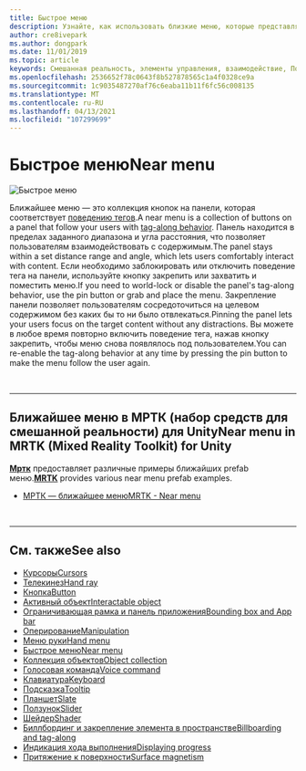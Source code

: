 ```yaml
---
title: Быстрое меню
description: Узнайте, как использовать близкие меню, которые представляют собой коллекцию кнопок на панели, которая соответствует поведению тегов в среде смешанной реальности.
author: cre8ivepark
ms.author: dongpark
ms.date: 11/01/2019
ms.topic: article
keywords: Смешанная реальность, элементы управления, взаимодействие, Пользовательский интерфейс, UX, меню, гарнитура смешанной реальности, гарнитура Windows Mixed Reality, гарнитура виртуальной реальности, HoloLens, МРТК, набор средств смешанной реальности
ms.openlocfilehash: 2536652f78c0643f8b527878565c1a4f0328ce9a
ms.sourcegitcommit: 1c9035487270af76c6eaba11b11f6fc56c008135
ms.translationtype: MT
ms.contentlocale: ru-RU
ms.lasthandoff: 04/13/2021
ms.locfileid: "107299699"
---
```

# <a name="near-menu"></a><span data-ttu-id="a142f-104">Быстрое меню</span><span class="sxs-lookup"><span data-stu-id="a142f-104">Near menu</span></span>

![Быстрое меню](images/UX_Hero_NearMenu.jpg)

<span data-ttu-id="a142f-106">Ближайшее меню — это коллекция кнопок на панели, которая соответствует [поведению тегов](billboarding-and-tag-along.md#what-is-a-tag-along).</span><span class="sxs-lookup"><span data-stu-id="a142f-106">A near menu is a collection of buttons on a panel that follow your users with [tag-along behavior](billboarding-and-tag-along.md#what-is-a-tag-along).</span></span> <span data-ttu-id="a142f-107">Панель находится в пределах заданного диапазона и угла расстояния, что позволяет пользователям взаимодействовать с содержимым.</span><span class="sxs-lookup"><span data-stu-id="a142f-107">The panel stays within a set distance range and angle, which lets users comfortably interact with content.</span></span> <span data-ttu-id="a142f-108">Если необходимо заблокировать или отключить поведение тега на панели, используйте кнопку закрепить или захватить и поместить меню.</span><span class="sxs-lookup"><span data-stu-id="a142f-108">If you need to world-lock or disable the panel's tag-along behavior, use the pin button or grab and place the menu.</span></span> <span data-ttu-id="a142f-109">Закрепление панели позволяет пользователям сосредоточиться на целевом содержимом без каких бы то ни было отвлекаться.</span><span class="sxs-lookup"><span data-stu-id="a142f-109">Pinning the panel lets your users focus on the target content without any distractions.</span></span> <span data-ttu-id="a142f-110">Вы можете в любое время повторно включить поведение тега, нажав кнопку закрепить, чтобы меню снова появлялось под пользователем.</span><span class="sxs-lookup"><span data-stu-id="a142f-110">You can re-enable the tag-along behavior at any time by pressing the pin button to make the menu follow the user again.</span></span>

<br>

---

## <a name="near-menu-in-mrtk-mixed-reality-toolkit-for-unity"></a><span data-ttu-id="a142f-111">Ближайшее меню в МРТК (набор средств для смешанной реальности) для Unity</span><span class="sxs-lookup"><span data-stu-id="a142f-111">Near menu in MRTK (Mixed Reality Toolkit) for Unity</span></span>
<span data-ttu-id="a142f-112">**[Мртк](https://github.com/Microsoft/MixedRealityToolkit-Unity)** предоставляет различные примеры ближайших prefab меню.</span><span class="sxs-lookup"><span data-stu-id="a142f-112">**[MRTK](https://github.com/Microsoft/MixedRealityToolkit-Unity)** provides various near menu prefab examples.</span></span>

* [<span data-ttu-id="a142f-113">МРТК — ближайшее меню</span><span class="sxs-lookup"><span data-stu-id="a142f-113">MRTK - Near menu</span></span>](https://docs.microsoft.com/windows/mixed-reality/mrtk-unity/features/ux-building-blocks/near-menu)

<br>

---

## <a name="see-also"></a><span data-ttu-id="a142f-114">См. также</span><span class="sxs-lookup"><span data-stu-id="a142f-114">See also</span></span>

* [<span data-ttu-id="a142f-115">Курсоры</span><span class="sxs-lookup"><span data-stu-id="a142f-115">Cursors</span></span>](cursors.md)
* [<span data-ttu-id="a142f-116">Телекинез</span><span class="sxs-lookup"><span data-stu-id="a142f-116">Hand ray</span></span>](point-and-commit.md)
* [<span data-ttu-id="a142f-117">Кнопка</span><span class="sxs-lookup"><span data-stu-id="a142f-117">Button</span></span>](button.md)
* [<span data-ttu-id="a142f-118">Активный объект</span><span class="sxs-lookup"><span data-stu-id="a142f-118">Interactable object</span></span>](interactable-object.md)
* [<span data-ttu-id="a142f-119">Ограничивающая рамка и панель приложения</span><span class="sxs-lookup"><span data-stu-id="a142f-119">Bounding box and App bar</span></span>](app-bar-and-bounding-box.md)
* [<span data-ttu-id="a142f-120">Оперирование</span><span class="sxs-lookup"><span data-stu-id="a142f-120">Manipulation</span></span>](direct-manipulation.md)
* [<span data-ttu-id="a142f-121">Меню руки</span><span class="sxs-lookup"><span data-stu-id="a142f-121">Hand menu</span></span>](hand-menu.md)
* [<span data-ttu-id="a142f-122">Быстрое меню</span><span class="sxs-lookup"><span data-stu-id="a142f-122">Near menu</span></span>](near-menu.md)
* [<span data-ttu-id="a142f-123">Коллекция объектов</span><span class="sxs-lookup"><span data-stu-id="a142f-123">Object collection</span></span>](object-collection.md)
* [<span data-ttu-id="a142f-124">Голосовая команда</span><span class="sxs-lookup"><span data-stu-id="a142f-124">Voice command</span></span>](voice-input.md)
* [<span data-ttu-id="a142f-125">Клавиатура</span><span class="sxs-lookup"><span data-stu-id="a142f-125">Keyboard</span></span>](keyboard.md)
* [<span data-ttu-id="a142f-126">Подсказка</span><span class="sxs-lookup"><span data-stu-id="a142f-126">Tooltip</span></span>](tooltip.md)
* [<span data-ttu-id="a142f-127">Планшет</span><span class="sxs-lookup"><span data-stu-id="a142f-127">Slate</span></span>](slate.md)
* [<span data-ttu-id="a142f-128">Ползунок</span><span class="sxs-lookup"><span data-stu-id="a142f-128">Slider</span></span>](slider.md)
* [<span data-ttu-id="a142f-129">Шейдер</span><span class="sxs-lookup"><span data-stu-id="a142f-129">Shader</span></span>](shader.md)
* [<span data-ttu-id="a142f-130">Биллбординг и закрепление элемента в пространстве</span><span class="sxs-lookup"><span data-stu-id="a142f-130">Billboarding and tag-along</span></span>](billboarding-and-tag-along.md)
* [<span data-ttu-id="a142f-131">Индикация хода выполнения</span><span class="sxs-lookup"><span data-stu-id="a142f-131">Displaying progress</span></span>](progress.md)
* [<span data-ttu-id="a142f-132">Притяжение к поверхности</span><span class="sxs-lookup"><span data-stu-id="a142f-132">Surface magnetism</span></span>](surface-magnetism.md)
